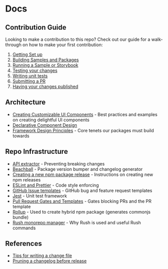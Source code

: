 # Docs

## Contribution Guide

Looking to make a contribution to this repo? Check out our guide for a walk-through on how to make your first contribution:

1. [Getting Set up](<./contributing-guide/1. getting-set-up.md>)
2. [Building Samples and Packages](<./contributing-guide/2. build-samples-and-packages.md>)
3. [Running a Sample or Storybook](<./contributing-guide/3. running-a-sample-or-storybook.md>)
4. [Testing your changes](<./contributing-guide/4. testing-your-changes.md>)
5. [Writing unit tests](<./contributing-guide/5. writing-unit-tests.md>)
6. [Submitting a PR](<./contributing-guide/6. submitting-a-pr.md>)
7. [Having your changes published](<./contributing-guide/7. having-your-changes-published.md>)

## Architecture

- [Creating Customizable UI Components](./architecture/CustomizableComponent.md) - Best practices and examples on creating delightful UI components
- [Declarative Component Design](./architecture/ComponentDesign.md)
- [Framework Design Principles](./architecture/DesignPrinciples.md) - Core tenets our packages must build towards

## Repo Infrastructure

- [API extractor](./infrastructure/api-extractor.md) - Preventing breaking changes
- [Beachball](./infrastructure/beachball.md) - Package version bumper and changelog generator
- [Creating a new npm package release](./infrastructure/creating-a-release.md) - Instructions on creating new npm releases
- [ESLint and Prettier](./infrastructure/linting.md) - Code style enforcing
- [GitHub Issue templates](./infrastructure/issue-templates.md) - GitHub bug and feature request templates
- [Jest](./infrastructure/jest.md) - Unit test framework
- [Pull Request Gates and Templates](./infrastructure/pull-requests.md) - Gates blocking PRs and the PR template
- [Rollup](./infrastructure/rollup.md) - Used to create hybrid npm package (generates commonjs bundle)
- [Rush monorepo manager](./infrastructure/rush.md) - Why Rush is used and useful Rush commands

## References

- [Tips for writing a change file](./references/tips-for-writing-changelog-entries.md)
- [Pruning a changelog before release](./references/pruning-a-changelog.md)
